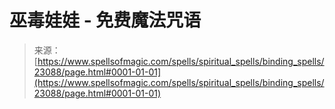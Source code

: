 <!--yml

category: 未分类

date: 2024-06-12 19:07:59

-->

# 巫毒娃娃 - 免费魔法咒语

> 来源：[https://www.spellsofmagic.com/spells/spiritual_spells/binding_spells/23088/page.html#0001-01-01](https://www.spellsofmagic.com/spells/spiritual_spells/binding_spells/23088/page.html#0001-01-01)
